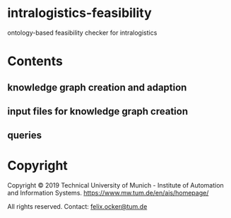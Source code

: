 # intralogistics-feasibility
ontology-based feasibility checker for intralogistics


# Contents
## knowledge graph creation and adaption

## input files for knowledge graph creation

## queries


# Copyright
Copyright © 2019 Technical University of Munich - Institute of Automation and Information Systems. <https://www.mw.tum.de/en/ais/homepage/>

All rights reserved. Contact: [felix.ocker@tum.de](mailto:felix.ocker@tum.de)
